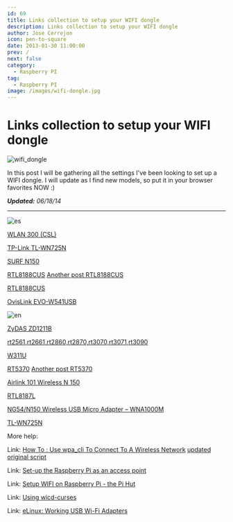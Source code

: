 ```yaml
---
id: 69
title: Links collection to setup your WIFI dongle
description: Links collection to setup your WIFI dongle
author: Jose Cerrejon
icon: pen-to-square
date: 2013-01-30 11:00:00
prev: /
next: false
category:
  - Raspberry PI
tag:
  - Raspberry PI
image: /images/wifi-dongle.jpg
---
```


# Links collection to setup your WIFI dongle

![wifi_dongle](/images/wifi-dongle.jpg)

In this post I will be gathering all the settings I've been looking to set up a WIFI dongle. I will update as I find new models, so put it in your browser favorites NOW :)

***Updated:*** *06/18/14*
- - -
![es](/css/images/es.png)

[WLAN 300 (CSL)](http://www.raspberrypi.org/forums/viewtopic.php?f=76&t=79659)

[TP-Link TL-WN725N](http://www.amazon.es/review/R34JA1NC9O4LWT/ref=cm_cr_dp_title?ie=UTF8&ASIN=B008B7PZU4&channel=detail-glance&nodeID=667049031&store=computers&tag=masmanuti-21)

[SURF N150](http://www.diverteka.com/?p=1026)

[RTL8188CUS](http://fuenteabierta.teubi.co/2013/01/configurando-el-wi-fi-usb-en-la.html) [Another post RTL8188CUS](http://cuadernodelviaje.blogspot.com.es/2013/01/configurar-wifi-usb-en-raspberry-pi.html)

[RTL8188CUS](http://fuenteabierta.teubi.co/2013/01/configurando-el-wi-fi-usb-en-la.html)

[OvisLink EVO-W541USB](http://www.korsoblog.com/2012/08/activar-wifi-en-raspberrypi.html)

![en](/css/images/us.png)

[ZyDAS ZD1211B](http://omer.me/2012/04/setting-up-wireless-networks-under-debian-on-raspberry-pi/)

[rt2561,rt2661,rt2860,rt2870,rt3070,rt3071,rt3090](http://mitchtech.net/realtek-wireless-dongle-rt3070-on-the-raspberry-pi/)

[W311U](http://blog.modmypi.com/2012/06/installing-tenda-w311u-mini-wireless.html)

[RT5370](http://raspberry-pi-notes.blogspot.com.es/2012/05/rt5370-cheap-micro-usb-wireless-dongle.html) [Another post RT5370](http://lucsmall.com/2012/09/21/ralink-rt5370-usb-wifi-dongle-raspberry-pi/#more-333)

[Airlink 101 Wireless N 150](http://uly.me/setup-wireless-on-raspberry-pi/)

[RTL8187L](http://sirlagz.net/2012/08/30/planned-script-to-install-wifi-drivers-and-configure-wifi/)

[NG54/N150 Wireless USB Micro Adapter – WNA1000M](https://blackundertone.wordpress.com/2012/06/29/wifi-pi/)

[TL-WN725N](http://laymansite.com/tl-wn725n-and-raspberrypi/)

More help:

Link: [How To : Use wpa_cli To Connect To A Wireless Network](http://sirlagz.net/2012/08/27/how-to-use-wpa_cli-to-connect-to-a-wireless-network/) [updated original script](https://github.com/ghoulmann/RasWAP)

Link: [Set-up the Raspberry Pi as an access point](http://www.recantha.co.uk/blog/?p=317)

Link: [Setup WIFI on Raspberry Pi - the Pi Hut](http://thepihut.com/pages/how-to-setup-wifi-on-your-raspberry-pi)

Link: [Using wicd-curses](http://www.recantha.co.uk/blog/?p=10)

Link: [eLinux: Working USB Wi-Fi Adapters](http://elinux.org/RPi_VerifiedPeripherals#Working_USB_Wi-Fi_Adapters)